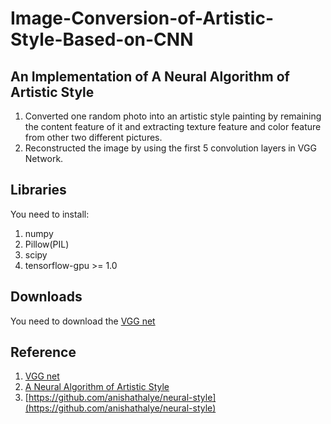 # Image-Conversion-of-Artistic-Style-Based-on-CNN
## An Implementation of A Neural Algorithm of Artistic Style
1. Converted one random photo into an artistic style painting by remaining the content feature of it and extracting texture feature and color feature from other two different pictures.
2. Reconstructed the image by using the first 5 convolution layers in VGG Network.

## Libraries
You need to install:
1. numpy
2. Pillow(PIL) 
3. scipy 
4. tensorflow-gpu >= 1.0

## Downloads
You need to download the [VGG net](http://www.vlfeat.org/matconvnet/models/imagenet-vgg-verydeep-19.mat)

## Reference
1. [VGG net](http://www.vlfeat.org/matconvnet/models/imagenet-vgg-verydeep-19.mat)
2. [A Neural Algorithm of Artistic Style](https://arxiv.org/pdf/1508.06576.pdf)
3. [https://github.com/anishathalye/neural-style](https://github.com/anishathalye/neural-style)
